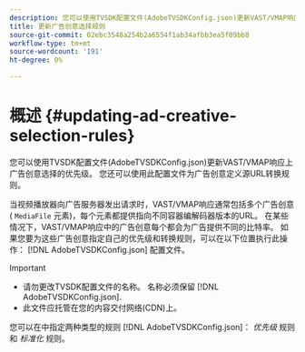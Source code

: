 ```yaml
---
description: 您可以使用TVSDK配置文件(AdobeTVSDKConfig.json)更新VAST/VMAP响应上广告创意选择的优先级。 您还可以使用此配置文件为广告创意定义源URL转换规则。
title: 更新广告创意选择规则
source-git-commit: 02ebc3548a254b2a6554f1ab34afbb3ea5f09bb8
workflow-type: tm+mt
source-wordcount: '191'
ht-degree: 0%

---
```


# 概述 {#updating-ad-creative-selection-rules}

您可以使用TVSDK配置文件(AdobeTVSDKConfig.json)更新VAST/VMAP响应上广告创意选择的优先级。 您还可以使用此配置文件为广告创意定义源URL转换规则。

当视频播放器向广告服务器发出请求时，VAST/VMAP响应通常包括多个广告创意( `MediaFile` 元素)，每个元素都提供指向不同容器编解码器版本的URL。 在某些情况下，VAST/VMAP响应中的广告创意每个都会为广告提供不同的比特率。 如果您要为这些广告创意指定自己的优先级和转换规则，可以在以下位置执行此操作： [!DNL AdobeTVSDKConfig.json] 配置文件。

>[!IMPORTANT]
>
>* 请勿更改TVSDK配置文件的名称。 名称必须保留 [!DNL AdobeTVSDKConfig.json].
>* 此文件应托管在您的内容交付网络(CDN)上。
>

您可以在中指定两种类型的规则 [!DNL AdobeTVSDKConfig.json]： *优先级* 规则和 *标准化* 规则。
